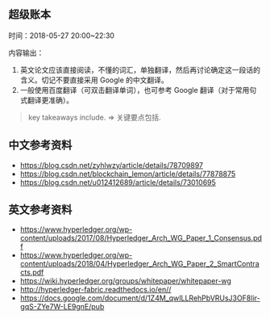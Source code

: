 ## 超级账本

时间：2018-05-27 20:00~22:30

内容输出：

1. 英文论文应该直接阅读，不懂的词汇，单独翻译，然后再讨论确定这一段话的含义。切记不要直接采用 Google 的中文翻译。
2. 一般使用百度翻译（可双击翻译单词），也可参考 Google 翻译（对于常用句式翻译更准确）。

>key takeaways include. => 关键要点包括.

## 中文参考资料

- https://blog.csdn.net/zyhlwzy/article/details/78709897
- https://blog.csdn.net/blockchain_lemon/article/details/77878875
- https://blog.csdn.net/u012412689/article/details/73010695

## 英文参考资料

- https://www.hyperledger.org/wp-content/uploads/2017/08/Hyperledger_Arch_WG_Paper_1_Consensus.pdf
- https://www.hyperledger.org/wp-content/uploads/2018/04/Hyperledger_Arch_WG_Paper_2_SmartContracts.pdf
- https://wiki.hyperledger.org/groups/whitepaper/whitepaper-wg
- http://hyperledger-fabric.readthedocs.io/en//
- https://docs.google.com/document/d/1Z4M_qwILLRehPbVRUsJ3OF8Iir-gqS-ZYe7W-LE9gnE/pub

